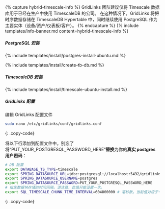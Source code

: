 {% capture hybrid-timescale-info %}
GridLinks 团队建议仅将 Timescale 数据库用于已经在生产中使用 TimescaleDB 的公司。
在这种情况下，GridLinks 将把时序数据存储在 TimescaleDB Hypertable 中，同时继续使用 PostgreSQL 作为主要实体（设备/资产/仪表板/客户）。
{% endcapture %}
{% include templates/info-banner.md content=hybrid-timescale-info %}

##### PostgreSQL 安装

{% include templates/install/postgres-install-ubuntu.md %}

{% include templates/install/create-tb-db.md %}

##### TimescaleDB 安装

{% include templates/install/timescale-ubuntu-install.md %}

##### GridLinks 配置

编辑 GridLinks 配置文件

```bash
sudo nano /etc/gridlinks/conf/gridlinks.conf
```
{: .copy-code}

将以下行添加到配置文件中。别忘了将“PUT_YOUR_POSTGRESQL_PASSWORD_HERE”**替换**为你的**真实 postgres 用户密码**：

```bash
# DB 配置
export DATABASE_TS_TYPE=timescale
export SPRING_DATASOURCE_URL=jdbc:postgresql://localhost:5432/gridlinks
export SPRING_DATASOURCE_USERNAME=postgres
export SPRING_DATASOURCE_PASSWORD=PUT_YOUR_POSTGRESQL_PASSWORD_HERE
# 指定数据块存储的时间间隔。请注意，此值只能设置一次。
export SQL_TIMESCALE_CHUNK_TIME_INTERVAL=604800000 # 毫秒数。当前值对应于一周。
```
{: .copy-code}
